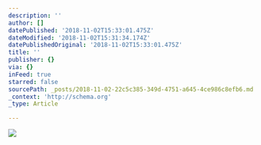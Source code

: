 ```yaml
---
description: ''
author: []
datePublished: '2018-11-02T15:33:01.475Z'
dateModified: '2018-11-02T15:31:34.174Z'
datePublishedOriginal: '2018-11-02T15:33:01.475Z'
title: ''
publisher: {}
via: {}
inFeed: true
starred: false
sourcePath: _posts/2018-11-02-22c5c385-349d-4751-a645-4ce986c8efb6.md
_context: 'http://schema.org'
_type: Article

---
```

![](https://the-grid-user-content.s3-us-west-2.amazonaws.com/bdbca7e2-09ac-4e06-bc0f-dc1457100acd.jpg)